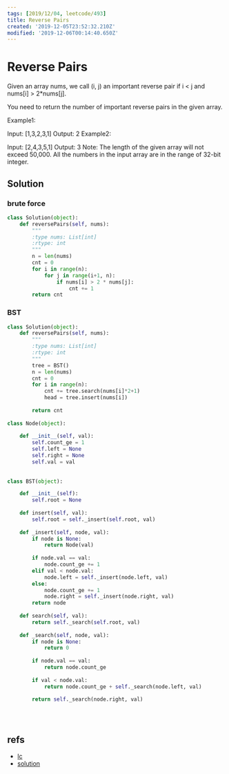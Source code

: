 ```yaml
---
tags: [2019/12/04, leetcode/493]
title: Reverse Pairs
created: '2019-12-05T23:52:32.210Z'
modified: '2019-12-06T00:14:40.650Z'
---
```


# Reverse Pairs

Given an array nums, we call (i, j) an important reverse pair if i < j and nums[i] > 2*nums[j].

You need to return the number of important reverse pairs in the given array.

Example1:

Input: [1,3,2,3,1]
Output: 2
Example2:

Input: [2,4,3,5,1]
Output: 3
Note:
The length of the given array will not exceed 50,000.
All the numbers in the input array are in the range of 32-bit integer.

## Solution

### brute force

```python
class Solution(object):
    def reversePairs(self, nums):
        """
        :type nums: List[int]
        :rtype: int
        """
        n = len(nums)
        cnt = 0
        for i in range(n):
            for j in range(i+1, n):
                if nums[i] > 2 * nums[j]:
                    cnt += 1
        return cnt
```

### BST

```python
class Solution(object):
    def reversePairs(self, nums):
        """
        :type nums: List[int]
        :rtype: int
        """
        tree = BST()
        n = len(nums)
        cnt = 0
        for i in range(n):
            cnt += tree.search(nums[i]*2+1)
            head = tree.insert(nums[i])
            
        return cnt
    
class Node(object):
    
    def __init__(self, val):
        self.count_ge = 1
        self.left = None
        self.right = None
        self.val = val
        
        
class BST(object):

    def __init__(self):
        self.root = None
    
    def insert(self, val):
        self.root = self._insert(self.root, val)
    
    def _insert(self, node, val):
        if node is None:
            return Node(val)
        
        if node.val == val:
            node.count_ge += 1
        elif val < node.val:
            node.left = self._insert(node.left, val)
        else:
            node.count_ge += 1
            node.right = self._insert(node.right, val)
        return node
    
    def search(self, val):
        return self._search(self.root, val)
    
    def _search(self, node, val):
        if node is None:
            return 0
        
        if node.val == val:
            return node.count_ge
        
        if val < node.val:
            return node.count_ge + self._search(node.left, val)
        
        return self._search(node.right, val)


    
```

## refs

* [lc](https://leetcode.com/problems/reverse-pairs/)
* [solution](https://leetcode.com/problems/reverse-pairs/solution/)

